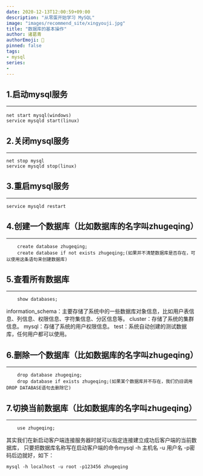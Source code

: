 ```yaml
---
date: 2020-12-13T12:00:59+09:00
description: "从零蛋开始学习 MySQL"
image: "images/recommend_site/xingyouji.jpg"
title: "数据库的基本操作"
author: 诸葛青
authorEmoji: 🎅
pinned: false
tags:
- mysql
series:
-  
---
```

## 1.启动mysql服务
---
    net start mysql(windows)　
    service mysqld start(linux) 

## 2.关闭mysql服务
---
    net stop mysql      
    service mysqld stop(linux)

## 3.重启mysql服务
---
    service mysqld restart

## 4.创建一个数据库（比如数据库的名字叫zhugeqing）
---
```mysql
    create database zhugeqing;
    create database if not exists zhugeqing;(如果并不清楚数据库是否存在，可以使用这条语句来创建数据库)
```
## 5.查看所有数据库
---
```mysql
    show databases;
```
information_schema：主要存储了系统中的一些数据库对象信息，比如用户表信息、列信息、权限信息、字符集信息、分区信息等。
cluster：存储了系统的集群信息。
mysql：存储了系统的用户权限信息。
test：系统自动创建的测试数据库，任何用户都可以使用。

## 6.删除一个数据库（比如数据库的名字叫zhugeqing）
---
```mysql
    drop database zhugeqing;
    drop database if exists zhugeqing;(如果某个数据库并不存在，我们仍旧调用DROP DATABASE语句去删除它)
```
## 7.切换当前数据库（比如数据库的名字叫zhugeqing）
---
```mysql
    use zhugeqing;
```
其实我们在新启动客户端连接服务器时就可以指定连接建立成功后客户端的当前数据库，
只要把数据库名称写在启动客户端的命令mysql -h 主机名 -u 用户名 -p密码后边就好，如下：
    
    mysql -h localhost -u root -p123456 zhugeqing






